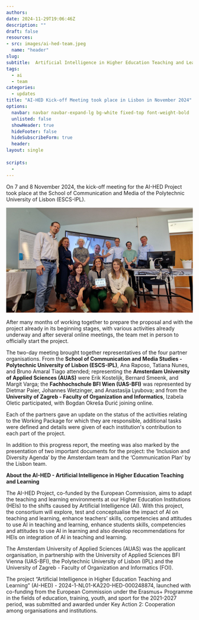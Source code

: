 ```yaml
---
authors:
date: 2024-11-29T19:06:46Z
description: ""
draft: false
resources: 
- src: images/ai-hed-team.jpeg
  name: "header"
slug:
subtitle:  Artificial Intelligence in Higher Education Teaching and Learning
tags: 
  - ai
  - team
categories: 
  - updates
title: "AI-HED Kick-off Meeting took place in Lisbon in November 2024"
options:
  navbar: navbar navbar-expand-lg bg-white fixed-top font-weight-bold
  unlisted: false
  showHeader: true
  hideFooter: false
  hideSubscribeForm: true
  header:
layout: single

scripts:
  -
---
```


On 7 and 8 November 2024, the kick-off meeting for the AI-HED Project took place at the School of Communication and Media of the Polytechnic University of Lisbon (ESCS-IPL).

![ai-hed team](./images/ai-hed-team.jpeg)

After many months of working together to prepare the proposal and with the project already in its beginning stages, with various activities already underway and after several online meetings, the team met in person to officially start the project.

The two-day meeting brought together representatives of the four partner organisations. From the **School of Communication and Media Studies - Polytechnic University of Lisbon (ESCS-IPL)**, Ana Raposo, Tatiana Nunes, and Bruno Amaral Tiago attended; representing the **Amsterdam University of Applied Sciences (AUAS)** were Erik Kostelijk, Bernard Smeenk, and Margit Varga; the **Fachhochschule BFI Wien (UAS-BFI)** was represented by Dietmar Paier, Johannes Wetzinger, and Anastasija Lyubova; and from the **University of Zagreb - Faculty of Organization and Informatics**, Izabela Oletic participated, with Bogdan Okreša Đurić joining online.

Each of the partners gave an update on the status of the activities relating to the Working Package for which they are responsible, additional tasks were defined and details were given of each institution's contribution to each part of the project.

In addition to this progress report, the meeting was also marked by the presentation of two important documents for the project: the ‘Inclusion and Diversity Agenda’ by the Amsterdam team and the ‘Communication Plan’ by the Lisbon team.

**About the AI-HED - Artificial Intelligence in Higher Education Teaching and Learning**

The AI-HED Project, co-funded by the European Commission, aims to adapt the teaching and learning environments at our Higher Education Institutions (HEIs) to the shifts caused by Artificial Intelligence (AI). With this project, the consortium will explore, test and conceptualise the impact of AI on teaching and learning, enhance teachers’ skills, competencies and attitudes to use AI in teaching and learning, enhance students skills, competencies and attitudes to use AI in learning and also develop recommendations for HEIs on integration of AI in teaching and learning.

The Amsterdam University of Applied Sciences (AUAS) was the applicant organisation, in partnership with the University of Applied Sciences BFI Vienna (UAS-BFI), the Polytechnic University of Lisbon (IPL) and the University of Zagreb - Faculty of Organization and Informatics (FOI).

The project “Artificial Intelligence in Higher Education Teaching and Learning” (AI-HED) - 2024-1-NL01-KA220-HED-000248874, launched with co-funding from the European Commission under the Erasmus+ Programme in the fields of education, training, youth, and sport for the 2021-2027 period, was submitted and awarded under Key Action 2: Cooperation among organisations and institutions.